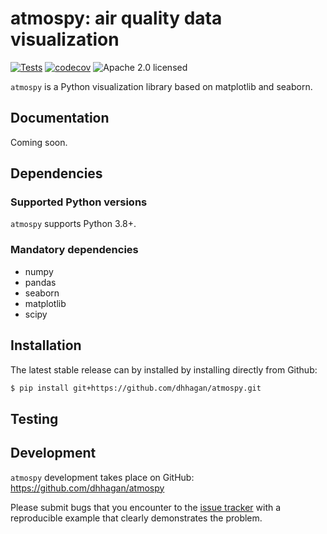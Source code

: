 # atmospy: air quality data visualization


<!-- [![PyPI version](https://badge.fury.io/py/quantaq-cli.svg)](https://badge.fury.io/py/atmospy) -->
<!-- ![PyPI - Python Version](https://img.shields.io/pypi/pyversions/atmospy)
[![license](https://img.shields.io/github/license/mashape/apistatus.svg)](https://github.com/quant-aq/atmospy/blob/master/LICENSE) -->
[![Tests](https://github.com/dhhagan/atmospy/actions/workflows/tests.yml/badge.svg)](https://github.com/dhhagan/atmospy/actions/workflows/tests.yml)
[![codecov](https://codecov.io/gh/dhhagan/atmospy/branch/main/graph/badge.svg)](https://codecov.io/gh/dhhagan/atmospy)
![Apache 2.0 licensed](https://img.shields.io/github/license/dhhagan/atmospy)


`atmospy` is a Python visualization library based on matplotlib and seaborn. 

## Documentation

Coming soon.

## Dependencies

### Supported Python versions

`atmospy` supports Python 3.8+.

### Mandatory dependencies

  * numpy
  * pandas
  * seaborn
  * matplotlib
  * scipy

## Installation

The latest stable release can by installed by installing directly from Github:

```sh
$ pip install git+https://github.com/dhhagan/atmospy.git
```

## Testing

## Development

`atmospy` development takes place on GitHub: https://github.com/dhhagan/atmospy

Please submit bugs that you encounter to the [issue tracker](https://github.com/dhhagan/atmospy/issues) with a reproducible example that clearly demonstrates the problem.